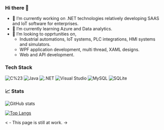 ### Hi there 👋


- 🔭 I’m currently working on .NET technologies relatively developing SAAS and IoT software for enterprises.
- 🌱 I’m currently learning Azure and Data analytics.
- 👯 I’m looking to opprtunities on, 
    - Industrial automations, IoT systems, PLC integrations, HMI systems and simulators.
    - WPF application development, multi thread, XAML designs.
    - Web and API development.  



### Tech Stack

![C%23](https://img.shields.io/badge/-C%23-000?&logo=C%20sharp&logoColor=68217A)
![Java](https://img.shields.io/badge/java-%23ED8B00?&logo=java-%23ED8B00.svg&logoColor=68217A)
![.NET](https://img.shields.io/badge/.NET-5C2D91?&logo=.NET-5C2D91&logoColor=68217A)
![Visual Studio](https://img.shields.io/badge/VisualStudio-5C2D91?&logo=VisualStudio-5C2D91&logoColor=68217A)
![MySQL](https://img.shields.io/badge/MySQL-%2300f?&logo=mysql-%2300f&logoColor=68217A)
![SQLite](https://img.shields.io/badge/SQLite-%2307405e?&logo=sqlite-%2307405e&logoColor=68217A)

### 📈 Stats


![GitHub stats](https://github-readme-stats.vercel.app/api?username=shrik36&show_icons=true&count_private=true&theme=dark) 

[![Top Langs](https://github-readme-stats.vercel.app/api/top-langs/?username=shrik36&layout=compact&count_private=true&theme=dark)](https://github.com/shrik36/github-readme-stats)



< - This page is still at work. -> 


<!--
**shrik36/shrik36** is a ✨ _special_ ✨ repository because its `README.md` (this file) appears on your GitHub profile.

Here are some ideas to get you started:

- 🔭 I’m currently working on .NET technologies relatively developing SAAS and IoT software for enterprises.
- 🌱 I’m currently learning Azure and Data anatlytics.
- 👯 I’m looking to collaborate on industrial automations, 
- 🤔 I’m looking for help with ...
- 💬 Ask me about ...
- 📫 How to reach me: ...
- 😄 Pronouns: ...
- ⚡ Fun fact: ...

[![GitHub stats](https://github-readme-stats.vercel.app/api?username=shrik36)](https://github.com/shrik36/github-readme-stats)


-->
